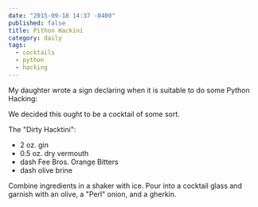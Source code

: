 ```yaml
---
date: "2015-09-18 14:37 -0400"
published: false
title: Pithon Hackini
category: daily
tags: 
  - cocktails
  - python
  - hacking
---
```


My daughter wrote a sign declaring when it is suitable to do some Python Hacking:

We decided this ought to be a cocktail of some sort.

The "Dirty Hacktini":

- 2 oz. gin
- 0.5 oz. dry vermouth
- dash Fee Bros. Orange Bitters
- dash olive brine

Combine ingredients in a shaker with ice. Pour into a cocktail glass and garnish with an olive, a "Perl" onion, and a gherkin.